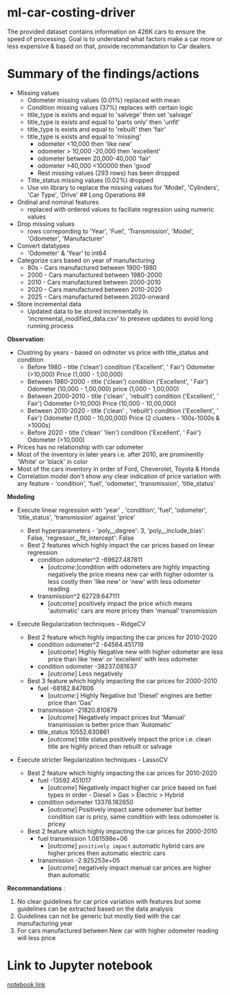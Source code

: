 # ml-car-costing-driver
The provided dataset contains information on 426K cars to ensure the speed of processing. Goal is to understand what factors make a car more or less expensive & based on that, provide recommandation to Car dealers.

# Summary of the findings/actions 
- Missing values
  - Odometer missing values (0.01%) replaced with mean 
  - Condition missing values (37%) replaces with certain logic
   - title_type is exists and equal to 'salvege' then set 'salvage'
   - title_type is exists and equal to 'parts only' then 'unfit'
   - title_type is exists and equal to 'rebuilt' then 'fair'
   - title_type is exists and equal to 'missing'
     - odometer <10,000 then 'like new'
     - odometer > 10,000 -20,000 then 'excellent' 
     - odometer between 20,000-40,000 'fair'
     - odometer >40,000 <100000 then 'good'
     - Rest missing values (293 rows) has been dropped
  - Title_status missing values (0.02%) dropped
  - Use vin library to replace the missing values for 'Model', 'Cylinders', 'Car Type', 'Drive' ## Long Operations ##
- Ordinal and nominal features 
  - replaced with ordered values to faciliate regression using numeric values
- Drop missing values 
  - rows correponding to 'Year', 'Fuel', 'Transmission', 'Model', 'Odometer', 'Manufacturer'
- Convert datatypes 
  - 'Odometer' & 'Year' to int64
- Categorize cars based on year of manufacturing
  - 80s     - Cars manufactured between 1900-1980
  - 2000    - Cars manufactured between 1980-2000
  - 2010    - Cars manufactured between 2000-2010
  - 2020    - Cars manufactured between 2010-2020
  - 2025    - Cars manufactured between 2020-onward 
- Store incremental data
  - Updated data to be stored incrementally in 'incremental_modified_data.csv' to preseve updates to avoid long running process

**Observation**:
- Clustring by years - based on odmoter vs price with title_status and condition 
  - Before 1980         - title ('clean') condition ('Excellent', ' Fair') Odometer (>10,000) Price (1,000 - 1,00,000)
  - Between 1980-2000   - title ('clean') condition ('Excellent', ' Fair') Odometer (10,000 - 1,00,000) price (1,000 - 1,00,000)
  - Between 2000-2010   - title ('clean' , 'rebuilt') condition ('Excellent', ' Fair') Odometer (>10,000) Price (10,000 - 10,00,000)
  - Between 2010-2020   - title ('clean' , 'rebuilt') condition ('Excellent', ' Fair') Odometer (1,000 - 10,00,000) Price (2 clusters - 100s-1000s & >1000s)
  - Before 2020         - title ('clean' 'lien') condition ('Excellent', ' Fair') Odometer (>10,000)
- Prices has no relationship with car odometer
- Most of the inventory in later years i.e. after 2010, are prominently 'White' or 'black' in color
- Most of the cars inventory in order of Ford, Cheverolet, Toyota & Honda
- Correlation model don't show any clear indication of price variation with any feature - 'condition', 'fuel', 'odometer', 'transmission', 'title_status'

**Modeling**
- Execute linear regression with 'year' , 'condition', 'fuel', 'odometer', 'title_status', 'transmission' against 'price'
   - Best hyperparameters - 'poly__degree': 3, 'poly__include_bias': False, 'regressor__fit_intercept': False
   - Best 2 features which highly impact the car prices based on linear regression
      - condition odometer^2 -69627.487811
        - [*outcome*:]condition with odometers are highly impacting negatively the price means new car with higher odomter is less costly then 'like new' or        'new' with less odometer reading
      - transmission^2  62729.647111 
        - [*outcome*] positively impact the price which means 'automatic' cars are more pricey then 'manual' transmission  

- Execute Regularization techniques - RidgeCV  
   - Best 2 feature which highly impacting the car prices for 2010-2020
     - condition odometer^2  -64564.451719 
       - [*outcome*] Highly Negative new with higher odometer are less price than like 'new' or 'excellent' with less odometer 
     - condition odometer    -38237.081637
       - [*outcome*] Less negatively 
   - Best 3 feature which highly impacting the car prices for 2000-2010
     - fuel          -68182.847606 
       - [*outcome*:] Highly Negative but 'Diesel' engines are better price than 'Gas' 
     - transmission  -21820.810879 
       - [*outcome*]  Negatively impact prices but 'Manual' transmission is better price than 'Automatic'
     - title_status  10552.630861  
       - [*outcome*]  title status positively impact the price i.e. clean title are highly priced than rebuilt or salvage

- Execute stricter Regularization techniques - LassoCV
   - Best 2 feature which highly impacting the car prices for 2010-2020
     - fuel  -13592.451017 
       - [*outcome*] Negatively impact higher car price based on fuel types in order - Diesel > Gas > Electric > Hybrid 
     - condition odometer   13378.182650  
       - [*outcome*] Positively impact same odometer but better condition car is pricy, same condition with less odomoeter is pricey
   - Best 2 feature which highly impacting the car prices for 2000-2010
     - fuel transmission  1.081598e+06  
       - [*outcome*] `positively impact` automatic hybrid cars are higher prices then automatic electric cars
     - transmission       -2.925253e+05
       - [*outcome*] negatively impact manual car prices are higher than automatic


**Recommandations** :
1. No clear guidelines for car price variation with features but some guidelines can be extracted based on the data analysis
2. Guidelines can not be generic but mostly tied with the car manufacturing year 
3. For cars manufactured between 
New car with higher odometer reading will less price

# Link to Jupyter notebook
[notebook link](https://github.com/vishalnigam/ml-car-costing-driver/blob/main/car-costing-drivers.ipynb)
